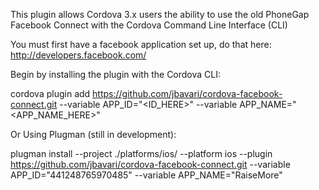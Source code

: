 This plugin allows Cordova 3.x users the ability to use the old PhoneGap Facebook Connect with the Cordova Command Line Interface (CLI)

You must first have a facebook application set up, do that here: http://developers.facebook.com/

Begin by installing the plugin with the Cordova CLI:

cordova plugin add https://github.com/jbavari/cordova-facebook-connect.git --variable APP_ID="<ID_HERE>" --variable APP_NAME="<APP_NAME_HERE>" 

Or Using Plugman (still in development):

plugman install --project ./platforms/ios/ --platform ios --plugin https://github.com/jbavari/cordova-facebook-connect.git --variable APP_ID="441248765970485" --variable APP_NAME="RaiseMore" 